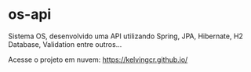 # os-api
Sistema OS, desenvolvido uma API utilizando Spring, JPA, Hibernate, H2 Database, Validation entre outros...

Acesse o projeto em nuvem: https://kelvingcr.github.io/
